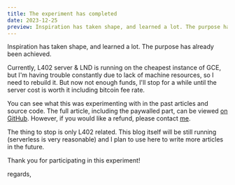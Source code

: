```yaml
---
title: The experiment has completed
date: 2023-12-25
preview: Inspiration has taken shape, and learned a lot. The purpose has already been achieved. Currently, L402 server & LND is running it on the cheapest instance of GCE, but I'm having trouble constantly due to lack of machine resources around LND, so I need to rebuild it. But now not enough funds, I'll stop for a while until the server cost is worth it including bitcoin fee rate. You can see what this was experimenting with in the past articles and source code. The full article, including the paywalled part, can be viewed [on github](https://github.com/studioTeaTwo/self-sovereign-blog/tree/main/posts). However, if you would like a refund, please contact [me](https://njump.me/nprofile1qqsrtzdhjwuh038sy5t44lte9e79r5nw76pmgh9uvmzkcng544fcglspz4mhxue69uhhyetvv9ujuerpd46hxtnfduhszynhwden5te0wghxkmm2d9exztnfduhsz8thwden5te0dehhxarj9e3xjarrda5kuetj9eek7cmfv9kz7f8mutv). The thing to stop is only L402 related. This blog itself is still running (serverless is very reasonable) and I plan to write more articles in the future. Thank you for participating in this experiment! regards,
---
```


Inspiration has taken shape, and learned a lot. The purpose has already been achieved.

Currently, L402 server & LND is running on the cheapest instance of GCE, but I'm having trouble constantly due to lack of machine resources, so I need to rebuild it. But now not enough funds, I'll stop for a while until the server cost is worth it including bitcoin fee rate.

You can see what this was experimenting with in the past articles and source code. The full article, including the paywalled part, can be viewed [on GitHub](https://github.com/studioTeaTwo/self-sovereign-blog/tree/main/posts). However, if you would like a refund, please contact [me](https://njump.me/nprofile1qqsrtzdhjwuh038sy5t44lte9e79r5nw76pmgh9uvmzkcng544fcglspz4mhxue69uhhyetvv9ujuerpd46hxtnfduhszynhwden5te0wghxkmm2d9exztnfduhsz8thwden5te0dehhxarj9e3xjarrda5kuetj9eek7cmfv9kz7f8mutv).

The thing to stop is only L402 related. This blog itself will be still running (serverless is very reasonable) and I plan to use here to write more articles in the future.

Thank you for participating in this experiment!

regards,

